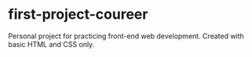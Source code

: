 # first-project-coureer
Personal project for practicing front-end web development. Created with basic HTML and CSS only.
